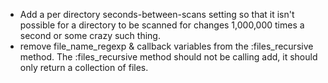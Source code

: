 * Add a per directory seconds-between-scans setting so that it isn't possible for a 
  directory to be scanned for changes 1,000,000 times a second or some crazy such thing.
* remove file\_name\_regexp & callback variables from the :files\_recursive method.  The
  :files\_recursive method should not be calling add, it should only return a collection of files.